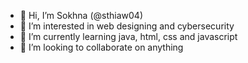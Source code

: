 - 👋 Hi, I’m Sokhna (@sthiaw04)
- 👀 I’m interested in web designing and cybersecurity
- 🌱 I’m currently learning java, html, css and javascript
- 💞️ I’m looking to collaborate on anything

<!---
sthiaw04/sthiaw04 is a ✨ special ✨ repository because its `README.md` (this file) appears on your GitHub profile.
You can click the Preview link to take a look at your changes.
--->
